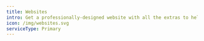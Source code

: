 ```yaml
---
title: Websites
intro: Get a professionally-designed website with all the extras to help it grow
icon: /img/websites.svg
serviceType: Primary
---
```

